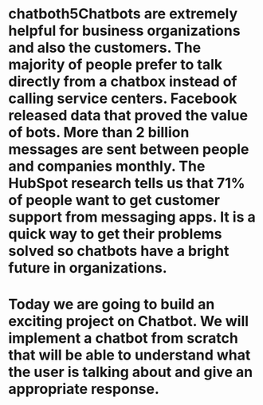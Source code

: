 # chatboth5Chatbots are extremely helpful for business organizations and also the customers. The majority of people prefer to talk directly from a chatbox instead of calling service centers. Facebook released data that proved the value of bots. More than 2 billion messages are sent between people and companies monthly. The HubSpot research tells us that 71% of people want to get customer support from messaging apps. It is a quick way to get their problems solved so chatbots have a bright future in organizations.

# Today we are going to build an exciting project on Chatbot. We will implement a chatbot from scratch that will be able to understand what the user is talking about and give an appropriate response.